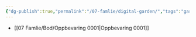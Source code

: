 ```yaml
---
{"dg-publish":true,"permalink":"/07-famlie/digital-garden/","tags":"gardenEntry","dgHomeLink":false,"dgPassFrontmatter":false}
---
```



- [[07 Famlie/Bod/Oppbevaring 0001|Oppbevaring 0001]]